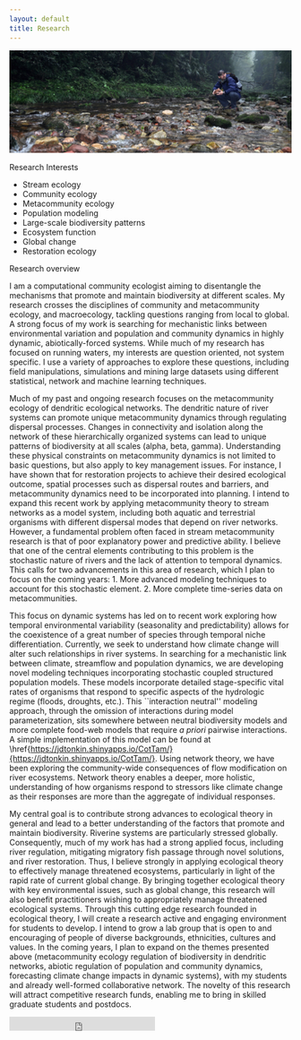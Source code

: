 ```yaml
---
layout: default
title: Research
---
```


<img class="pure-img" src="zjj_stream_cropped_small.jpeg" >

Research Interests
- Stream ecology  
- Community ecology  
- Metacommunity ecology  
- Population modeling  
- Large-scale biodiversity patterns  
- Ecosystem function  
- Global change  
- Restoration ecology  


Research overview


I am a computational community ecologist aiming to disentangle the mechanisms that promote and maintain biodiversity at different scales. My research crosses the disciplines of community and metacommunity ecology, and macroecology, tackling questions ranging from local to global. A strong focus of my work is searching for mechanistic links between environmental variation and population and community dynamics in highly dynamic, abiotically-forced systems. While much of my research has focused on running waters, my interests are question oriented, not system specific. I use a variety of approaches to explore these questions, including field manipulations, simulations and mining large datasets using different statistical, network and machine learning techniques.


Much of my past and ongoing research focuses on the metacommunity ecology of dendritic ecological networks. The dendritic nature of river systems can promote unique metacommunity dynamics through regulating dispersal processes. Changes in connectivity and isolation along the network of these hierarchically organized systems can lead to unique patterns of biodiversity at all scales (alpha, beta, gamma). Understanding these physical constraints on metacommunity dynamics is not limited to basic questions, but also apply to key management issues. For instance, I have shown that for restoration projects to achieve their desired ecological outcome, spatial processes such as dispersal routes and barriers, and metacommunity dynamics need to be incorporated into planning. I intend to expand this recent work by applying metacommunity theory to stream networks as a model system, including both aquatic and terrestrial organisms with different dispersal modes that depend on river networks. However, a fundamental problem often faced in stream metacommunity research is that of poor explanatory power and predictive ability. I believe that one of the central elements contributing to this problem is the stochastic nature of rivers and the lack of attention to temporal dynamics. This calls for two advancements in this area of research, which I plan to focus on the coming years: 1. More advanced modeling techniques to account for this stochastic element. 2. More complete time-series data on metacommunities. 

This focus on dynamic systems has led on to recent work exploring how temporal environmental variability (seasonality and predictability) allows for the coexistence of a great number of species through temporal niche differentiation. Currently, we seek to understand how climate change will alter such relationships in river systems. In searching for a mechanistic link between climate, streamflow and population dynamics, we are developing novel modeling techniques incorporating stochastic coupled structured population models. These models incorporate detailed stage-specific vital rates of organisms that respond to specific aspects of the hydrologic regime (floods, droughts, etc.). This ``interaction neutral'' modeling approach, through the omission of interactions during model parameterization, sits somewhere between neutral biodiversity models and more complete food-web models that require *a priori* pairwise interactions. A simple implementation of this model can be found at \href{https://jdtonkin.shinyapps.io/CotTam/}{https://jdtonkin.shinyapps.io/CotTam/}. Using network theory, we have been exploring the community-wide consequences of flow modification on river ecosystems. Network theory enables a deeper, more holistic, understanding of how organisms respond to stressors like climate change as their responses are more than the aggregate of individual responses. 

My central goal is to contribute strong advances to ecological theory in general and lead to a better understanding of the factors that promote and maintain biodiversity. Riverine systems are particularly stressed globally. Consequently, much of my work has had a strong applied focus, including river regulation, mitigating migratory fish passage through novel solutions, and river restoration. Thus, I believe strongly in applying ecological theory to effectively manage threatened ecosystems, particularly in light of the rapid rate of current global change. By bringing together ecological theory with key environmental issues, such as global change, this research will also benefit practitioners wishing to appropriately manage threatened ecological systems. Through this cutting edge research founded in ecological theory, I will create a research active and engaging environment for students to develop. I intend to grow a lab group that is open to and encouraging of people of diverse backgrounds, ethnicities, cultures and values. In the coming years, I plan to expand on the themes presented above (metacommunity ecology regulation of biodiversity in dendritic networks, abiotic regulation of population and community dynamics, forecasting climate change impacts in dynamic systems), with my students and already well-formed collaborative network. The novelty of this research will attract competitive research funds, enabling me to bring in skilled graduate students and postdocs. 


<iframe src="http://figshare.com/badges/4/277559" frameborder="0" height="25" width="260"></iframe>

<!--
<hr>

<a href="http://www.mendeley.com/profiles/jonathan-tonkin/"><img border="0" src="http://www.mendeley.com/embed/icon/2/red/small" alt="Jonathan Tonkin's bibliography"/></a>  
<img src="researchgate.jpeg"  style="width: 130px;"/>  
<img src="academia-logo.gif"  style="width: 130px;"/>  
<img src="linkedin.jpeg"  style="width: 130px;"/>   
<iframe src="http://figshare.com/badges/3/277559" frameborder="0" height="25" width="130"></iframe>
-->
